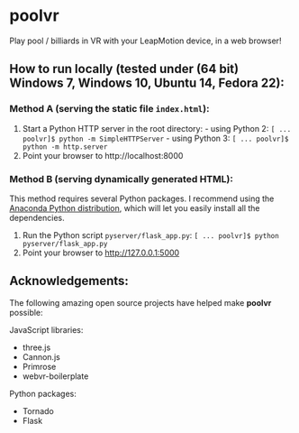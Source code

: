 # poolvr

Play pool / billiards in VR with your LeapMotion device, in a web browser!



## How to run locally (tested under (64 bit) Windows 7, Windows 10, Ubuntu 14, Fedora 22):

### Method A (serving the static file `index.html`):

  1. Start a Python HTTP server in the root directory:
    - using Python 2:
      `[ ... poolvr]$ python -m SimpleHTTPServer`
    - using Python 3:
      `[ ... poolvr]$ python -m http.server`
  2. Point your browser to http://localhost:8000


### Method B (serving dynamically generated HTML):

This method requires several Python packages.  I recommend using the [Anaconda Python distribution](https://www.continuum.io/downloads), which will let you easily install all the dependencies.

  1. Run the Python script `pyserver/flask_app.py`:
     `[ ... poolvr]$ python pyserver/flask_app.py`
  2. Point your browser to http://127.0.0.1:5000



## Acknowledgements:

The following amazing open source projects have helped make **poolvr** possible:

JavaScript libraries:
  - three.js
  - Cannon.js
  - Primrose
  - webvr-boilerplate

Python packages:
  - Tornado
  - Flask
